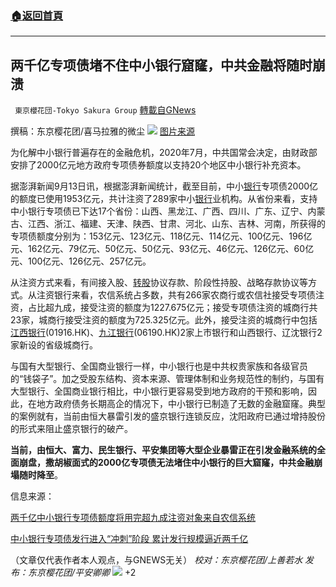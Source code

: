 ###  [:house:返回首頁](https://github.com/ourhimalayas/txt)
---


## 两千亿专项债堵不住中小银行窟窿，中共金融将随时崩溃
` 東京櫻花団-Tokyo Sakura Group` [轉載自GNews](https://gnews.org/zh-hans/1533927/)

撰稿：东京樱花团/喜马拉雅的微尘
![](https://assets.gnews.org/wp-content/uploads/2021/09/09155.jpg)
[图片来源](https://finance.sina.com.cn/roll/2020-12-07/doc-iiznezxs5694226.shtml)

为化解中小银行普遍存在的金融危机，2020年7月，中共国常会决定，由财政部安排了2000亿元地方政府专项债券额度以支持20个地区中小银行补充资本。

据澎湃新闻9月13日讯，根据澎湃新闻统计，截至目前，中小[银行](http://quote.eastmoney.com/unify/r/90.BK0475)专项债2000亿的额度已使用1953亿元，共计注资了289家中小[银行](http://quote.eastmoney.com/unify/r/90.BK0475)业机构。从省份来看，支持中小银行专项债已下达17个省份：山西、黑龙江、广西、四川、广东、辽宁、内蒙古、江西、浙江、福建、天津、陕西、甘肃、河北、山东、吉林、河南，所获得的专项债额度分别为：153亿元、123亿元、118亿元、114亿元、100亿元、196亿元、162亿元、79亿元、50亿元、50亿元、93亿元、46亿元、126亿元、60亿元、100亿元、126亿元、257亿元。

从注资方式来看，有间接入股、[转股](http://data.eastmoney.com/yjfp/)协议存款、阶段性持股、战略存款协议等方式。从注资银行来看，农信系统占多数，共有266家农商行或农信社接受专项债注资，占比超九成，接受注资的额度为1227.675亿元；接受专项债注资的城商行共23家，城商行接受注资的额度为725.325亿元。此外，接受注资的城商行中包括[江西银行](http://quote.eastmoney.com/unify/r/116.01916)(01916.HK)、[九江银行](http://quote.eastmoney.com/unify/r/116.06190)(06190.HK)2家上市银行和山西银行、辽沈银行2家新设的省级城商行。

与国有大型银行、全国商业银行一样，中小银行也是中共权贵家族和各级官员的“钱袋子”。加之受股东结构、资本来源、管理体制和业务规范性的制约，与国有大型银行、全国商业银行相比，中小银行更容易受到地方政府的干预和影响，因此，在地方政府债务长期高企的情况下，中小银行已制造了无数的金融窟窿。典型的案例就有，当前由恒大暴雷引发的盛京银行连锁反应，沈阳政府已通过增持股份的形式来阻止盛京银行的破产。

**当前，由恒大、富力、民生银行、平安集团等大型企业暴雷正在引发金融系统的全面崩盘，撒胡椒面式的2000亿专项债无法堵住中小银行的巨大窟窿，中共金融崩塌随时降至**。

信息来源：

[两千亿中小银行专项债额度将用完超九成注资对象来自农信系统](http://finance.eastmoney.com/a/202109132095382465.html)

[中小银行专项债发行进入“冲刺”阶段 累计发行规模逼近两千亿](https://finance.sina.com.cn/money/forex/forexinfo/2021-09-14/doc-iktzqtyt5835098.shtml)

（文章仅代表作者本人观点，与GNEWS无关）
*校对：东京樱花团/上善若水
发布：东京樱花团/平安卿卿*
![](https://assets.gnews.org/wp-content/uploads/2021/09/image0-1-12.jpg)
+2

